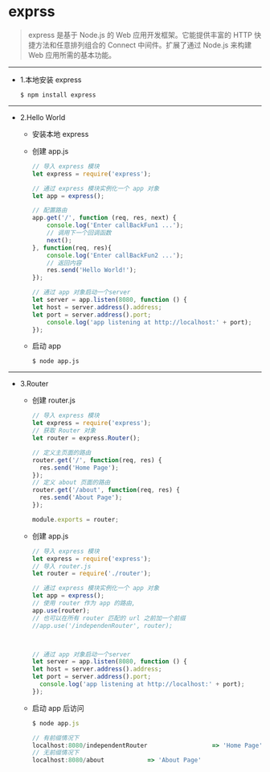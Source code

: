 # exprss
> express 是基于 Node.js 的 Web 应用开发框架。它能提供丰富的 HTTP 快捷方法和任意排列组合的 Connect 中间件。扩展了通过 Node.js 来构建 Web 应用所需的基本功能。

---
- 1.本地安装 express
  ```
  $ npm install express
  ```




---
- 2.Hello World

  - 安装本地 express

  - 创建 app.js
    ```JavaScript
    // 导入 express 模块
    let express = require('express');

    // 通过 express 模块实例化一个 app 对象
    let app = express();  

    // 配置路由
    app.get('/', function (req, res, next) {
        console.log('Enter callBackFun1 ...');
        // 调用下一个回调函数
        next();
    }, function(req, res){
        console.log('Enter callBackFun2 ...');
        // 返回内容
        res.send('Hello World!');
    });

    // 通过 app 对象启动一个server
    let server = app.listen(8080, function () {
    let host = server.address().address;
    let port = server.address().port;
        console.log('app listening at http://localhost:' + port);
    });
    ```

  - 启动 app
    ```
    $ node app.js
    ```





---
- 3.Router

  - 创建 router.js
    ```JavaScript
    // 导入 express 模块
    let express = require('express');
    // 获取 Router 对象
    let router = express.Router();

    // 定义主页面的路由
    router.get('/', function(req, res) {
      res.send('Home Page');
    });
    // 定义 about 页面的路由
    router.get('/about', function(req, res) {
      res.send('About Page');
    });

    module.exports = router;
    ```


  - 创建 app.js
    ```JavaScript
    // 导入 express 模块
    let express = require('express');
    // 导入 router.js
    let router = require('./router');

    // 通过 express 模块实例化一个 app 对象
    let app = express();  
    // 使用 router 作为 app 的路由,
    app.use(router);
    // 也可以在所有 router 匹配的 url 之前加一个前缀
    //app.use('/independenRouter', router);



    // 通过 app 对象启动一个server
    let server = app.listen(8080, function () {
    let host = server.address().address;
    let port = server.address().port;
      console.log('app listening at http://localhost:' + port);
    });
    ```



  - 启动 app 后访问
    ```JavaScript
    $ node app.js

    // 有前缀情况下
    localhost:8080/independentRouter                  => 'Home Page'
    // 无前缀情况下
    localhost:8080/about            => 'About Page'  
    ```
